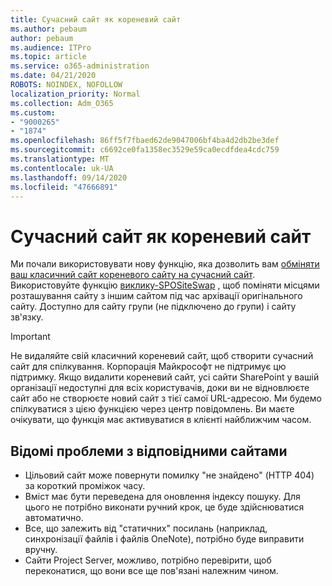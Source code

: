 ```yaml
---
title: Сучасний сайт як кореневий сайт
ms.author: pebaum
author: pebaum
ms.audience: ITPro
ms.topic: article
ms.service: o365-administration
ms.date: 04/21/2020
ROBOTS: NOINDEX, NOFOLLOW
localization_priority: Normal
ms.collection: Adm_O365
ms.custom:
- "9000265"
- "1874"
ms.openlocfilehash: 86ff5f7fbaed62de9047006bf4ba4d2db2be3def
ms.sourcegitcommit: c6692ce0fa1358ec3529e59ca0ecdfdea4cdc759
ms.translationtype: MT
ms.contentlocale: uk-UA
ms.lasthandoff: 09/14/2020
ms.locfileid: "47666891"
---
```

# <a name="modern-site-as-root-site"></a>Сучасний сайт як кореневий сайт

Ми почали використовувати нову функцію, яка дозволить вам [обміняти ваш класичний сайт кореневого сайту на сучасний сайт](https://docs.microsoft.com/sharepoint/modern-root-site). Використовуйте функцію [виклику-SPOSiteSwap](https://docs.microsoft.com/powershell/module/sharepoint-online/invoke-spositeswap?view=sharepoint-ps) , щоб поміняти місцями розташування сайту з іншим сайтом під час архівації оригінального сайту. Доступно для сайту групи (не підключено до групи) і сайту зв'язку.

>[!Important]
> Не видаляйте свій класичний кореневий сайт, щоб створити сучасний сайт для спілкування. Корпорація Майкрософт не підтримує цю підтримку. Якщо видалити кореневий сайт, усі сайти SharePoint у вашій організації недоступні для всіх користувачів, доки ви не відновлюєте сайт або не створюєте новий сайт з тієї самої URL-адресою. Ми будемо спілкуватися з цією функцією через центр повідомлень. Ви маєте очікувати, що функція має активуватися в клієнті найближчим часом.

## <a name="known-issues-with-swapping-sites"></a>Відомі проблеми з відповідними сайтами
- Цільовий сайт може повернути помилку "не знайдено" (HTTP 404) за короткий проміжок часу.
- Вміст має бути переведена для оновлення індексу пошуку. Для цього не потрібно виконати ручний крок, це буде здійснюватися автоматично.
- Все, що залежить від "статичних" посилань (наприклад, синхронізації файлів і файлів OneNote), потрібно буде виправити вручну.
- Сайти Project Server, можливо, потрібно перевірити, щоб переконатися, що вони все ще пов'язані належним чином. 
